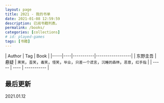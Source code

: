 ```yaml
---
layout: page
title: 2021 - 我的书单
date: 2021-01-08 12:59:59
description: 已阅书籍列表。
permalink: /books/
categories: [collections]
# id: played-games
tags: [书籍]
--- 
```

<style>
table th:first-of-type {
    width: 15%;
}
table th:nth-of-type(2) {
    width: 15%;
}
table th:nth-of-type(3) {
    width: 70%;
}
}
</style>

| Author | Tag | Book |
|-----|----|-----------|------------------|
| 东野圭吾  | 悬疑 | `黑笑`，`歪笑`，`毒笑`，`怪笑`，`毕业`，`只差一个谎言`，`沉睡的森林`，`恶意`，`红手指`  | 
| ----- | ---- | ----------- |


## 最后更新

2021.01.12